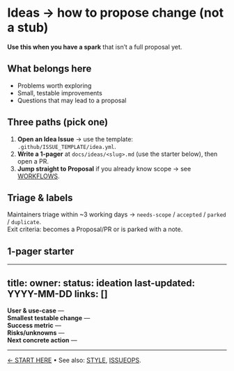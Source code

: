 # Ideas → how to propose change (not a stub)

**Use this when you have a spark** that isn’t a full proposal yet.

## What belongs here
- Problems worth exploring
- Small, testable improvements
- Questions that may lead to a proposal

## Three paths (pick one)
1. **Open an Idea Issue** → use the template: `.github/ISSUE_TEMPLATE/idea.yml`.
2. **Write a 1-pager** at `docs/ideas/<slug>.md` (use the starter below), then open a PR.
3. **Jump straight to Proposal** if you already know scope → see [WORKFLOWS](../WORKFLOWS.md).

## Triage & labels
Maintainers triage within ~3 working days → `needs-scope` / `accepted` / `parked` / `duplicate`.  
Exit criteria: becomes a Proposal/PR or is parked with a note.

## 1-pager starter
---
title: <short name>
owner: <github-handle>
status: ideation
last-updated: YYYY-MM-DD
links: []
---

**User & use-case** —  
**Smallest testable change** —  
**Success metric** —  
**Risks/unknowns** —  
**Next concrete action** —

---

[← START HERE](../START-HERE.md) • See also: [STYLE](../STYLE.md), [ISSUEOPS](../ISSUEOPS.md).